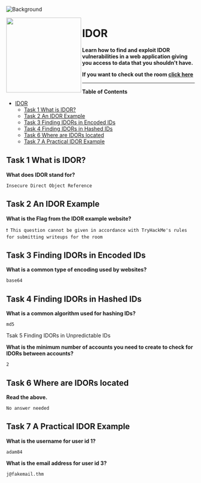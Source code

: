 ![Background](https://tryhackme-images.s3.amazonaws.com/user-uploads/5efe36fb68daf465530ca761/room-content/03376575e888fd097280c51469c29fbc.png)

<img src="https://tryhackme-images.s3.amazonaws.com/room-icons/92b349206a2901c187e32ad074eae45c.png" width="200" height="200" align="left">

# IDOR

**Learn how to find and exploit IDOR vulnerabilities in a web application giving you access to data that you shouldn't have.**

**If you want to check out the room [click here](https://tryhackme.com/room/idor)**

---

**Table of Contents**

- [IDOR](#idor)
  - [Task 1 What is IDOR?](#task-1-what-is-idor)
  - [Task 2 An IDOR  Example](#task-2-an-idor--example)
  - [Task 3 Finding IDORs in Encoded IDs](#task-3-finding-idors-in-encoded-ids)
  - [Task 4 Finding IDORs in Hashed IDs](#task-4-finding-idors-in-hashed-ids)
  - [Task 6 Where are IDORs located](#task-6-where-are-idors-located)
  - [Task 7 A Practical IDOR Example](#task-7-a-practical-idor-example)

## Task 1 What is IDOR?

**What does IDOR stand for?**

    Insecure Direct Object Reference

## Task 2 An IDOR  Example

**What is the Flag from the IDOR example website?**

    ❗ This question cannot be given in accordance with TryHackMe's rules for submitting writeups for the room

## Task 3 Finding IDORs in Encoded IDs

**What is a common type of encoding used by websites?**

    base64

## Task 4 Finding IDORs in Hashed IDs

**What is a common algorithm used for hashing IDs?**

    md5

Tsak 5 Finding IDORs in Unpredictable IDs

**What is the minimum number of accounts you need to create to check for IDORs between accounts?**

    2

## Task 6 Where are IDORs located

**Read the above.**

    No answer needed

## Task 7 A Practical IDOR Example

**What is the username for user id 1?**

    adam84

**What is the email address for user id 3?**

    j@fakemail.thm
